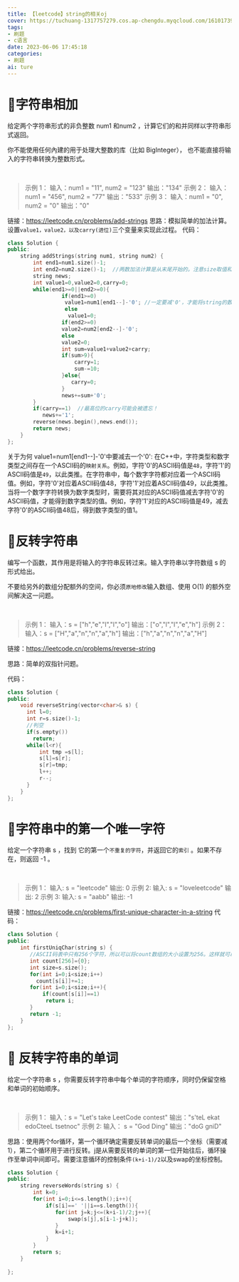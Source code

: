 ```yaml
---
title: 【leetcode】string的相关oj
cover: https://tuchuang-1317757279.cos.ap-chengdu.myqcloud.com/1610173947-QjrHlC-LeetCode.png
tags:
- 刷题
- c语言
date: 2023-06-06 17:45:18
categories: 
- 刷题
ai: ture
---
```


# :movie_camera:字符串相加

给定两个字符串形式的非负整数 num1 和num2 ，计算它们的和并同样以字符串形式返回。

你不能使用任何內建的用于处理大整数的库（比如 BigInteger）， 也不能直接将输入的字符串转换为整数形式。

 

>示例 1：
输入：num1 = "11", num2 = "123"
输出："134"
示例 2：
输入：num1 = "456", num2 = "77"
输出："533"
示例 3：
输入：num1 = "0", num2 = "0"
输出："0"

链接：https://leetcode.cn/problems/add-strings
思路：模拟简单的加法计算。设置`value1，value2，以及carry(进位)`三个变量来实现此过程。
代码：
```c++
class Solution {
public:
    string addStrings(string num1, string num2) {
        int end1=num1.size()-1;
        int end2=num2.size()-1;  //两数加法计算是从末尾开始的。注意size取值和末尾下标的大小差异！
        string news;
        int value1=0,value2=0,carry=0;
        while(end1>=0||end2>=0){ 
                 if(end1>=0)
                  value1=num1[end1--]-'0'; //一定要减'0'，才能将string的数字转为int的数字。
                  else
                   value1=0;
                 if(end2>=0)
                 value2=num2[end2--]-'0';
                 else 
                 value2=0;
                 int sum=value1+value2+carry;
                 if(sum>9){
                     carry=1;
                     sum-=10;
                 }else{
                    carry=0;
                 }
                 news+=sum+'0';
        }
        if(carry==1)  //最高位的carry可能会被遗忘！
           news+='1';
        reverse(news.begin(),news.end());
        return news;
    }
};
```
关于为何 value1=num1[end1--]-'0'中要减去一个'0':
在C++中，字符类型和数字类型之间存在一个ASCII码的`映射关系`。例如，字符'0'的ASCII码值是`48`，字符'1'的ASCII码值是`49`，以此类推。在字符串中，每个数字字符都对应着一个ASCII码值。例如，字符'0'对应着ASCII码值48，字符'1'对应着ASCII码值49，以此类推。当将一个数字字符转换为数字类型时，需要将其对应的ASCII码值减去字符'0'的ASCII码值，才能得到数字类型的值。例如，字符'1'对应的ASCII码值是49，减去字符'0'的ASCII码值48后，得到数字类型的值1。

# :movie_camera:反转字符串
编写一个函数，其作用是将输入的字符串反转过来。输入字符串以字符数组 s 的形式给出。

不要给另外的数组分配额外的空间，你必须`原地修改`输入数组、使用 O(1) 的额外空间解决这一问题。

 
>示例 1：
输入：s = ["h","e","l","l","o"]
输出：["o","l","l","e","h"]
示例 2：
输入：s = ["H","a","n","n","a","h"]
输出：["h","a","n","n","a","H"]

链接：https://leetcode.cn/problems/reverse-string

思路：简单的双指针问题。

代码：
```c++
class Solution {
public:
    void reverseString(vector<char>& s) {
      int l=0;
      int r=s.size()-1;
      //判空
      if(s.empty())
        return;
      while(l<r){
          int tmp =s[l];
          s[l]=s[r];
          s[r]=tmp;
          l++;
          r--;
      }  
    }
};
```


# :movie_camera:字符串中的第一个唯一字符

给定一个字符串 s ，找到 它的第一个`不重复的字符`，并返回它的`索引` 。如果不存在，则返回 -1 。

 

>示例 1：
输入: s = "leetcode"
输出: 0
示例 2:
输入: s = "loveleetcode"
输出: 2
示例 3:
输入: s = "aabb"
输出: -1

链接：https://leetcode.cn/problems/first-unique-character-in-a-string
代码：
```c++
class Solution {
public:
    int firstUniqChar(string s) {
       //ASCII码表中只有256个字符，所以可以将count数组的大小设置为256。这样就可以将每个字符映射到count数组的一个位置上
       int count[256]={0};
       int size=s.size();
       for(int i=0;i<size;i++)
         count[s[i]]+=1;
       for(int i=0;i<size;i++){
           if(count[s[i]]==1)
            return i;
       }
       return -1;
    }
};
```




# :movie_camera: 反转字符串的单词

给定一个字符串 s ，你需要反转字符串中每个单词的字符顺序，同时仍保留空格和单词的初始顺序。

 
>示例 1：
输入：s = "Let's take LeetCode contest"
输出："s'teL ekat edoCteeL tsetnoc"
示例 2:
输入： s = "God Ding"
输出："doG gniD"

思路：使用两个for循环，第一个循环确定需要反转单词的最后一个坐标（需要减1），第二个循环用于进行反转。j是从需要反转的单词的第一位开始往后，循环操作至单词中间即可。需要注意循环的控制条件`(k+i-1)/2`以及swap的坐标控制。

```c++
class Solution {
public:
    string reverseWords(string s) {
        int k=0;
        for(int i=0;i<=s.length();i++){
            if(s[i]==' '||i==s.length()){
               for(int j=k;j<=(k+i-1)/2;j++){
                   swap(s[j],s[i-1-j+k]);
               }
               k=i+1;
            }
        }        
        return s;
    }
   
};

```